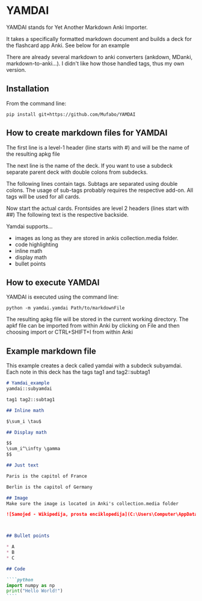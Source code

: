 # YAMDAI

YAMDAI stands for Yet Another Markdown Anki Importer.

It takes a specifically formatted markdown document and builds a deck for the flashcard app Anki.
See below for an example

There are already several markdown to anki converters (ankdown, MDanki, markdown-to-anki...).
I didn't like how those handled tags, thus my own version.

## Installation

From the command line:

```pip install git+https://github.com/Mufabo/YAMDAI```

## How to create markdown files for YAMDAI

The first line is a level-1 header (line starts with #) and will be the name of the resulting apkg file

The next line is the name of the deck. 
If you want to use a subdeck separate parent deck with double colons from subdecks.

The following lines contain tags. 
Subtags are separated using double colons.
The usage of sub-tags probably requires the respective add-on.
All tags will be used for all cards.

Now start the actual cards.
Frontsides are level 2 headers (lines start with ##)
The following text is the respective backside.

Yamdai supports...
* images as long as they are stored in ankis collection.media folder.
* code highlighting
* inline math
* display math
* bullet points

## How to execute YAMDAI

YAMDAI is executed using the command line:

```python -m yamdai.yamdai Path/to/markdownFile```

The resulting apkg file will be stored in the current working directory.
The apkf file can be imported from within Anki by clicking on File and then choosing
import or CTRL+SHIFT+I from within Anki

## Example markdown file

This example creates a deck called yamdai with a subdeck subyamdai.
Each note in this deck has the tags tag1 and tag2::subtag1

~~~markdown
# Yamdai_example
yamdai::subyamdai

tag1 tag2::subtag1

## Inline math

$\sum_i \tau$ 

## Display math

$$
\sum_i^\infty \gamma
$$

## Just text

Paris is the capitol of France

Berlin is the capitol of Germany

## Image 
Make sure the image is located in Anki's collection.media folder

![Samojed - Wikipedija, prosta enciklopedija](C:\Users\Computer\AppData\Roaming\Anki2\Fatih\collection.media\picture)



## Bullet points

* A
* B
* C

## Code

````python
import numpy as np
print("Hello World!")
````
~~~


